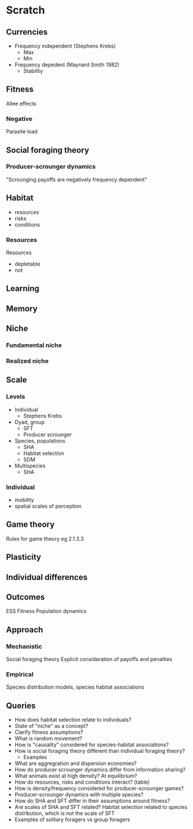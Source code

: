 # Scratch

## Currencies
- Frequency independent (Stephens Krebs)
	- Max
	- Min
- Frequency depedent (Maynard Smith 1982)
	- Stability

## Fitness
Allee effects

### Negative
Parasite load

## Social foraging theory
### Producer-scrounger dynamics
"Scrounging payoffs are negatively frequency dependent"

## Habitat
- resources
- risks
- conditions
### Resources
Resources
- depletable
- not



## Learning

## Memory



## Niche
### Fundamental niche
### Realized niche


## Scale

### Levels
- Individual
	- Stephens Krebs
- Dyad, group
	- SFT
	- Producer scrounger
- Species, populations
	- SHA
	- Habitat selection
	- SDM
- Multispecies
	- SHA

### Individual
- mobility
- spatial scales of perception

## Game theory
Rules for game theory eg 2.1.3.3

## Plasticity

## Individual differences

## Outcomes
ESS
Fitness
Population dynamics

## Approach
### Mechanistic
Social foraging theory
Explicit consideration of payoffs and penalties

### Empirical
Species distribution models, species habitat associations

## Queries
- How does habitat selection relate to individuals?
- State of "niche" as a concept?
- Clarify fitness assumptions?
- What is random movement?
- How is "causality" considered for species-habitat associations?
- How is social foraging theory different than individual foraging theory?
	- Examples
- What are aggregration and dispersion economies?
- How do producer scrounger dynamics differ from information sharing?
- What animals exist at high density? At equilibrium?
- How do resources, risks and conditions interact? (table)
- How is density/frequency considered for producer-scrounger games?
- Producer-scrounger dynamics with multiple species?
- How do SHA and SFT differ in their assumptions around fitness?
- Are scales of SHA and SFT related? Habitat selection related to species distribution, which is not the scale of SFT
- Examples of solitary foragers vs group foragers

